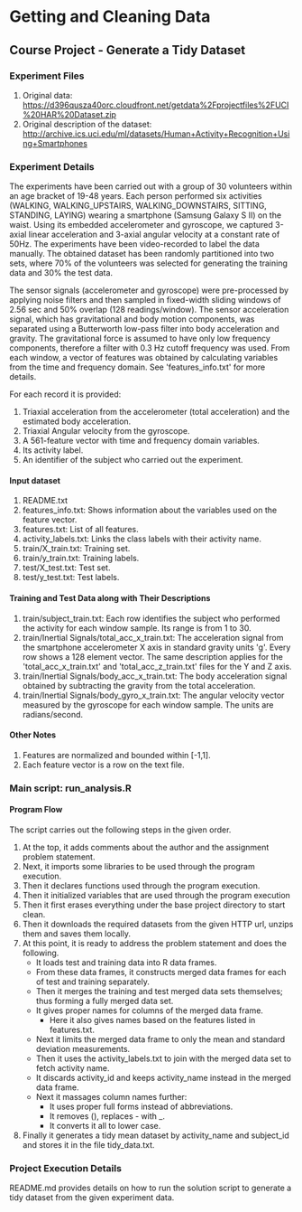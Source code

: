 # Getting and Cleaning Data

## Course Project - Generate a Tidy Dataset

### Experiment Files

1. Original data: https://d396qusza40orc.cloudfront.net/getdata%2Fprojectfiles%2FUCI%20HAR%20Dataset.zip
2. Original description of the dataset: http://archive.ics.uci.edu/ml/datasets/Human+Activity+Recognition+Using+Smartphones

### Experiment Details

The experiments have been carried out with a group of 30 volunteers within an age bracket of 19-48 years. Each person performed six activities (WALKING, WALKING_UPSTAIRS, WALKING_DOWNSTAIRS, SITTING, STANDING, LAYING) wearing a smartphone (Samsung Galaxy S II) on the waist. Using its embedded accelerometer and gyroscope, we captured 3-axial linear acceleration and 3-axial angular velocity at a constant rate of 50Hz. The experiments have been video-recorded to label the data manually. The obtained dataset has been randomly partitioned into two sets, where 70% of the volunteers was selected for generating the training data and 30% the test data.

The sensor signals (accelerometer and gyroscope) were pre-processed by applying noise filters and then sampled in fixed-width sliding windows of 2.56 sec and 50% overlap (128 readings/window). The sensor acceleration signal, which has gravitational and body motion components, was separated using a Butterworth low-pass filter into body acceleration and gravity. The gravitational force is assumed to have only low frequency components, therefore a filter with 0.3 Hz cutoff frequency was used. From each window, a vector of features was obtained by calculating variables from the time and frequency domain. See 'features_info.txt' for more details.

For each record it is provided:

1. Triaxial acceleration from the accelerometer (total acceleration) and the estimated body acceleration.
2. Triaxial Angular velocity from the gyroscope.
3. A 561-feature vector with time and frequency domain variables.
4. Its activity label.
5. An identifier of the subject who carried out the experiment.

#### Input dataset

1. README.txt
2. features_info.txt: Shows information about the variables used on the feature vector.
3. features.txt: List of all features.
4. activity_labels.txt: Links the class labels with their activity name.
5. train/X_train.txt: Training set.
6. train/y_train.txt: Training labels.
7. test/X_test.txt: Test set.
8. test/y_test.txt: Test labels.

#### Training and Test Data along with Their Descriptions

1. train/subject_train.txt: Each row identifies the subject who performed the activity for each window sample. Its range is from 1 to 30.
2. train/Inertial Signals/total_acc_x_train.txt: The acceleration signal from the smartphone accelerometer X axis in standard gravity units 'g'. Every row shows a 128 element vector. The same description applies for the 'total_acc_x_train.txt' and 'total_acc_z_train.txt' files for the Y and Z axis.
3. train/Inertial Signals/body_acc_x_train.txt: The body acceleration signal obtained by subtracting the gravity from the total acceleration.
4. train/Inertial Signals/body_gyro_x_train.txt: The angular velocity vector measured by the gyroscope for each window sample. The units are radians/second.

#### Other Notes

1. Features are normalized and bounded within [-1,1].
2. Each feature vector is a row on the text file.

### Main script: run_analysis.R

#### Program Flow

The script carries out the following steps in the given order.

1. At the top, it adds comments about the author and the assignment problem statement.
2. Next, it imports some libraries to be used through the program execution.
3. Then it declares functions used through the program execution.
4. Then it initialized variables that are used through the program execution
5. Then it first erases everything under the base project directory to start clean.
6. Then it downloads the required datasets from the given HTTP url, unzips them and saves them locally.
7. At this point, it is ready to address the problem statement and does the following.
   - It loads test and training data into R data frames.
   - From these data frames, it constructs merged data frames for each of test and training separately.
   - Then it merges the training and test merged data sets themselves; thus forming a fully merged data set.
   - It gives proper names for columns of the merged data frame.
     - Here it also gives names based on the features listed in features.txt.
   - Next it limits the merged data frame to only the mean and standard deviation measurements.
   - Then it uses the activity_labels.txt to join with the merged data set to fetch activity name.
   - It discards activity_id and keeps activity_name instead in the merged data frame.
   - Next it massages column names further:
     - It uses proper full forms instead of abbreviations.
     - It removes (), replaces - with _.
     - It converts it all to lower case.
8. Finally it generates a tidy mean dataset by activity_name and subject_id and stores it in the file tidy_data.txt.

### Project Execution Details

README.md provides details on how to run the solution script to generate a tidy dataset from the given experiment data.
